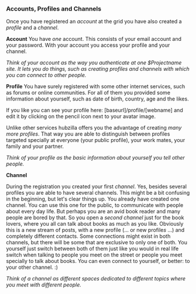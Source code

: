 ### Accounts, Profiles and Channels

Once you have registered an *account* at the grid you have also created a *profile* and a *channel*. 

**Account**
You have *one* account. This consists of your email account and your password. With your account you access your profile and your channel.

*Think of your account as the way you authenticate at one $Projectname site. It lets you do things, such as creating profiles and channels with which you can connect to other people.*

**Profile**
You have surely registered with some other internet services, such as forums or online communities. For all of them you provided some information about yourself, such as date of birth, country, age and the likes.

If you like you can see your profile here: [baseurl]/profile/[webname] and edit it by clicking on the pencil icon next to your avatar image.

Unlike other services hubzilla offers you the advantage of creating *many more profiles*. That way you are able to distinguish between profiles targeted specially at everyone (your public profile), your work mates, your family and your partner.

*Think of your profile as the basic information about yourself you tell other people.*

**Channel**

During the registration you created your first *channel*. Yes, besides several profiles you are able to have several channels. This might be a bit confusing in the beginning, but let's clear things up. You already have created one channel. You can use this one for the public, to communicate with people about every day life. But perhaps you are an avid book reader and many people are bored by that. So  you open a *second channel* just for the book lovers, where you all can talk about books as much as you like. Obviously this is a new stream of posts, with a new profile (... or new profile*s* ...) and completely different contacts. Some connections might exist in both channels, but there will be some that are exclusive to only one of both. You yourself just switch between both of them just like you would in real life switch when talking to people you meet on the street or people you meet specially to talk about books. You can even connect to yourself, or better: to your other channel. :)

*Think of a channel as different spaces dedicated to different topics where you meet with different people.*

